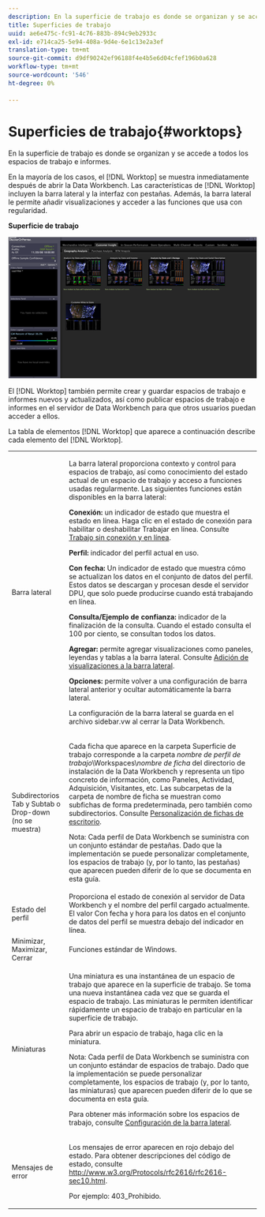 ```yaml
---
description: En la superficie de trabajo es donde se organizan y se accede a todos los espacios de trabajo e informes.
title: Superficies de trabajo
uuid: ae6e475c-fc91-4c76-883b-894c9eb2933c
exl-id: e714ca25-5e94-408a-9d4e-6e1c13e2a3ef
translation-type: tm+mt
source-git-commit: d9df90242ef96188f4e4b5e6d04cfef196b0a628
workflow-type: tm+mt
source-wordcount: '546'
ht-degree: 0%

---
```


# Superficies de trabajo{#worktops}

En la superficie de trabajo es donde se organizan y se accede a todos los espacios de trabajo e informes.

En la mayoría de los casos, el [!DNL Worktop] se muestra inmediatamente después de abrir la Data Workbench. Las características de [!DNL Worktop] incluyen la barra lateral y la interfaz con pestañas. Además, la barra lateral le permite añadir visualizaciones y acceder a las funciones que usa con regularidad.

**Superficie de trabajo**

![](assets/client-wktp.png)

El [!DNL Worktop] también permite crear y guardar espacios de trabajo e informes nuevos y actualizados, así como publicar espacios de trabajo e informes en el servidor de Data Workbench para que otros usuarios puedan acceder a ellos.

La tabla de elementos [!DNL Worktop] que aparece a continuación describe cada elemento del [!DNL Worktop].

<table id="table_CB1DBB7DE8E2450A8C57601531BBD689"> 
 <tbody> 
  <tr> 
   <td colname="col1"> Barra lateral </td> 
   <td colname="col2"> <p>La barra lateral proporciona contexto y control para espacios de trabajo, así como conocimiento del estado actual de un espacio de trabajo y acceso a funciones usadas regularmente. Las siguientes funciones están disponibles en la barra lateral: </p> <p> <b>Conexión: </b> un indicador de estado que muestra el estado en línea. Haga clic en el estado de conexión para habilitar o deshabilitar <span class="wintitle"> Trabajar en línea</span>. Consulte <a href="../../home/c-get-started/c-off-on.md#concept-cef8758ede044b18b3558376c5eb9f54"> Trabajo sin conexión y en línea</a>. </p> <p> <b>Perfil: </b> indicador del perfil actual en uso. </p> <p> <b>Con fecha:  </b>Un indicador de estado que muestra cómo se actualizan los datos en el conjunto de datos del perfil. Estos datos se descargan y procesan desde el servidor DPU, que solo puede producirse cuando está trabajando en línea. </p> <p> <b>Consulta/Ejemplo de confianza:</b> indicador de la finalización de la consulta. Cuando el estado consulta el 100 por ciento, se consultan todos los datos. </p> <p> <b>Agregar: </b> permite agregar visualizaciones como paneles, leyendas y tablas a la barra lateral. Consulte <a href="../../home/c-get-started/c-config-sidebar.md#section-666f70a405db4f8d8eaffa567ffcac06"> Adición de visualizaciones a la barra lateral</a>. </p> <p> <b>Opciones: </b> permite volver a una configuración de barra lateral anterior y ocultar automáticamente la barra lateral. </p> <p>La configuración de la barra lateral se guarda en el archivo <span class="filepath"> sidebar.vw</span> al cerrar la Data Workbench. </p> </td> 
  </tr> 
  <tr> 
   <td colname="col1"> <p>Subdirectorios Tab y Subtab o Drop-down (no se muestra) </p> </td> 
   <td colname="col2"> <p>Cada ficha que aparece en la carpeta <span class="wintitle"> Superficie de trabajo</span> corresponde a la carpeta <i>nombre de perfil de trabajo</i>\Workspaces\<i>nombre de ficha</i> del directorio de instalación de la Data Workbench y representa un tipo concreto de información, como Paneles, Actividad, Adquisición, Visitantes, etc. Las subcarpetas de la carpeta de nombre de ficha se muestran como subfichas de forma predeterminada, pero también como subdirectorios. Consulte <a href="../../home/c-get-started/c-intf-anlys-ftrs/c-cstm-wktp-tabs/c-cstm-wktp-tabs.md#concept-0f1e6061b03949199326dc6df71a52bc"> Personalización de fichas de escritorio</a>. </p> <p> <p>Nota:  Cada perfil de Data Workbench se suministra con un conjunto estándar de pestañas. Dado que la implementación se puede personalizar completamente, los espacios de trabajo (y, por lo tanto, las pestañas) que aparecen pueden diferir de lo que se documenta en esta guía. </p> </p> </td> 
  </tr> 
  <tr> 
   <td colname="col1"> Estado del perfil </td> 
   <td colname="col2"> Proporciona el estado de conexión al servidor de Data Workbench y el nombre del perfil cargado actualmente. El valor Con fecha y hora para los datos en el conjunto de datos del perfil se muestra debajo del indicador en línea. </td> 
  </tr> 
  <tr> 
   <td colname="col1"> Minimizar, Maximizar, Cerrar </td> 
   <td colname="col2"> Funciones estándar de Windows. </td> 
  </tr> 
  <tr> 
   <td colname="col1"> Miniaturas </td> 
   <td colname="col2"> <p>Una miniatura es una instantánea de un espacio de trabajo que aparece en la <span class="wintitle"> superficie de trabajo</span>. Se toma una nueva instantánea cada vez que se guarda el espacio de trabajo. Las miniaturas le permiten identificar rápidamente un espacio de trabajo en particular en la <span class="wintitle"> superficie de trabajo</span>. </p> <p>Para abrir un espacio de trabajo, haga clic en la miniatura. </p> <p> <p>Nota:  Cada perfil de Data Workbench se suministra con un conjunto estándar de espacios de trabajo. Dado que la implementación se puede personalizar completamente, los espacios de trabajo (y, por lo tanto, las miniaturas) que aparecen pueden diferir de lo que se documenta en esta guía. </p> </p> <p>Para obtener más información sobre los espacios de trabajo, consulte <a href="../../home/c-get-started/c-config-sidebar.md#concept-41db771b302e43018e5a9daa40b397e6"> Configuración de la barra lateral</a>. </p> </td> 
  </tr> 
  <tr> 
   <td colname="col1"> Mensajes de error </td> 
   <td colname="col2"> <p>Los mensajes de error aparecen en rojo debajo del estado. Para obtener descripciones del código de estado, consulte <a href="http://www.w3.org/Protocols/rfc2616/rfc2616-sec10.html" format="http" scope="external"> http://www.w3.org/Protocols/rfc2616/rfc2616-sec10.html</a>. </p> <p>Por ejemplo: 403_Prohibido. </p> </td> 
  </tr> 
 </tbody> 
</table>

